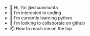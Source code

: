 - 👋 Hi, I’m @vihaanmohta
- 👀 I’m interested in coding
- 🌱 I’m currently learning python
- 💞️ I’m looking to collaborate on github
- 📫 How to reach me on the top

<!---
vihaanmohta/vihaanmohta is a ✨ special ✨ repository because its `README.md` (this file) appears on your GitHub profile.
You can click the Preview link to take a look at your changes.
--->

